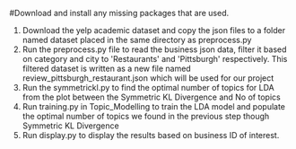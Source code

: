 #Download and install any missing packages that are used.

1. Download the yelp academic dataset and copy the json files to a folder named dataset placed in the same directory as preprocess.py
2. Run the preprocess.py file to read the business json data, filter it based on category and city to 'Restaurants' and 'Pittsburgh' respectively. This filtered dataset is written as a new file named review_pittsburgh_restaurant.json which will be used for our project
3. Run the symmetrickl.py to find the optimal number of topics for LDA from the plot between the Symmetric KL Divergence and No of topics
4. Run training.py in Topic_Modelling to train the LDA model and populate the optimal number of topics we found in the previous step though Symmetric KL Divergence
5. Run display.py to display the results based on business ID of interest.
